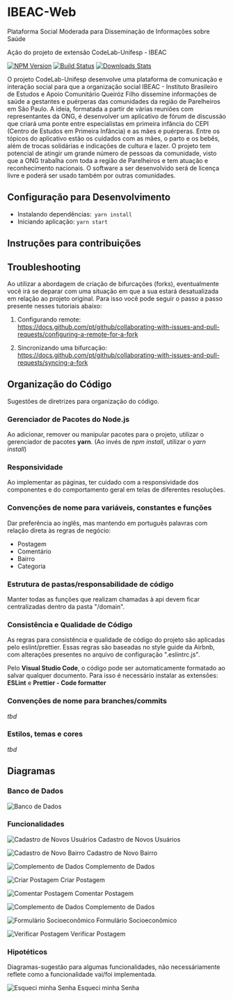 # IBEAC-Web
Plataforma Social Moderada para Disseminação de Informações sobre Saúde 

Ação do projeto de extensão CodeLab-Unifesp - IBEAC

[![NPM Version][npm-image]][npm-url]
[![Build Status][travis-image]][travis-url]
[![Downloads Stats][npm-downloads]][npm-url]

O projeto CodeLab-Unifesp desenvolve uma plataforma de comunicação e interação social para que a organização social IBEAC - Instituto Brasileiro de Estudos e Apoio Comunitário Queiróz Filho dissemine informações de saúde a gestantes e puérperas das comunidades da região de Parelheiros em São Paulo. A ideia, formatada a partir de várias reuniões com representantes da ONG, é desenvolver um aplicativo de fórum de discussão que criará uma ponte entre especialistas em primeira infância do CEPI (Centro de Estudos em Primeira Infância) e as mães e puérperas. Entre os tópicos do aplicativo estão os cuidados com as mães, o parto e os bebês, além de trocas solidárias e indicações de cultura e lazer. O projeto tem potencial de atingir um grande número de pessoas da comunidade, visto que a ONG trabalha com toda a região de Parelheiros e tem atuação e reconhecimento nacionais. O software a ser desenvolvido será de licença livre e poderá ser usado também por outras comunidades. 

## Configuração para Desenvolvimento

* Instalando dependências:` yarn install`
* Iniciando aplicação: `yarn start`

## Instruções para contribuições

[npm-image]: https://img.shields.io/npm/v/datadog-metrics.svg?style=flat-square
[npm-url]: https://npmjs.org/package/datadog-metrics
[npm-downloads]: https://img.shields.io/npm/dm/datadog-metrics.svg?style=flat-square
[travis-image]: https://img.shields.io/travis/dbader/node-datadog-metrics/master.svg?style=flat-square
[travis-url]: https://travis-ci.org/dbader/node-datadog-metrics
[wiki]: https://github.com/seunome/seuprojeto/wiki

## Troubleshooting
Ao utilizar a abordagem de criação de bifurcações (forks), eventualmente você irá se deparar com uma situação em que a sua estará desatualizada em relação ao projeto original. Para isso você pode seguir o passo a passo presente nesses tutoriais abaixo:

1. Configurando remote:  
<https://docs.github.com/pt/github/collaborating-with-issues-and-pull-requests/configuring-a-remote-for-a-fork>

2. Sincronizando uma bifurcação:  
<https://docs.github.com/pt/github/collaborating-with-issues-and-pull-requests/syncing-a-fork>


## Organização do Código

Sugestões de diretrizes para organização do código.


### Gerenciador de Pacotes do Node.js

Ao adicionar, remover ou manipular pacotes para o projeto, utilizar o gerenciador de pacotes **yarn**.
(Ao invés de *npm install*, utilizar o *yarn install*)

### Responsividade

Ao implementar as páginas, ter cuidado com a responsividade dos componentes e do comportamento geral em telas de diferentes resoluções.

### Convenções de nome para variáveis, constantes e funções

Dar preferência ao inglês, mas mantendo em português palavras com relação direta às regras de negócio:

- Postagem
- Comentário
- Bairro
- Categoria

### Estrutura de pastas/responsabilidade de código

Manter todas as funções que realizam chamadas à api devem ficar centralizadas dentro da pasta "/domain".

### Consistência e Qualidade de Código

As regras para consistência e qualidade de código do projeto são aplicadas pelo eslint/prettier. Essas regras são baseadas no style guide da Airbnb, com alterações presentes no arquivo de configuração ".eslintrc.js".

Pelo **Visual Studio Code**, o código pode ser automaticamente formatado ao salvar qualquer documento. Para isso é necessário instalar as extensões: **ESLint** e **Prettier - Code formatter**

### Convenções de nome para branches/commits

*tbd*

### Estilos, temas e cores

*tbd*

## Diagramas

### Banco de Dados

![Banco de Dados](/docs/db.png)

### Funcionalidades

![Cadastro de Novos Usuários](/docs/diagram_cadastro_novos_usuarios.png)
Cadastro de Novos Usuários

![Cadastro de Novo Bairro](/docs/diagram_novo_bairro.png)
Cadastro de Novo Bairro

![Complemento de Dados](/docs/diagram_complemento_de_dados.png)
Complemento de Dados

![Criar Postagem](/docs/diagram_criar_postagem.png)
Criar Postagem

![Comentar Postagem](/docs/diagram_comentar_postagem.png)
Comentar Postagem

![Complemento de Dados](/docs/diagram_complemento_de_dados.png)
Complemento de Dados

![Formulário Socioeconômico](/docs/diagram_formulario_socioeconomico.png)
Formulário Socioeconômico

![Verificar Postagem](/docs/diagram_verificar_postagem.png)
Verificar Postagem

### Hipotéticos

Diagramas-sugestão para algumas funcionalidades, não necessáriamente reflete como a funcionalidade vai/foi implementada.

![Esqueci minha Senha](/docs/diagram_esqueci_minha_senha.png)
Esqueci minha Senha